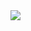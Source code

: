 <div>
<img src="https://images-02.gopro.com/resize/1920w/eyJhbGciOiJIUzI1NiJ9.eyJtZWRpdW1faWQiOiIxNjQwMjA4NDU1NjA2MjA3ODg1Iiwib3duZXIiOiJhNWUwMTVlYi05MzJiLTQ3ZmQtYjBhMC02ODFiZTQxN2Y0ZWEiLCJpc19wdWJsaWMiOnRydWUsIm8iOjEsInRyYW5zIjpudWxsLCJyZWdpb24iOiJ1cy13ZXN0LTIifQ.EAhTuvLk3bfCly22htC-0R_yMnv9dJG6scMLlhjiaF4">
</div>

<img src=""> 
<img src="">
<img src="">
<img src="">
<img src="">
<img src="">
<img src="">
<img src="">
<img src="">
<img src="">
<img src="">
<img src="">
<img src="">
<img src="">
<img src="">
<img src="">
<img src="">